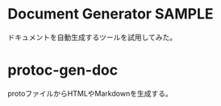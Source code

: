 # Document Generator SAMPLE

ドキュメントを自動生成するツールを試用してみた。

# protoc-gen-doc

protoファイルからHTMLやMarkdownを生成する。


